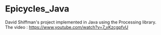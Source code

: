 # Epicycles_Java

David Shiffman's project implemented in Java using the Processing library.
The video : https://www.youtube.com/watch?v=7_vKzcgpfvU
